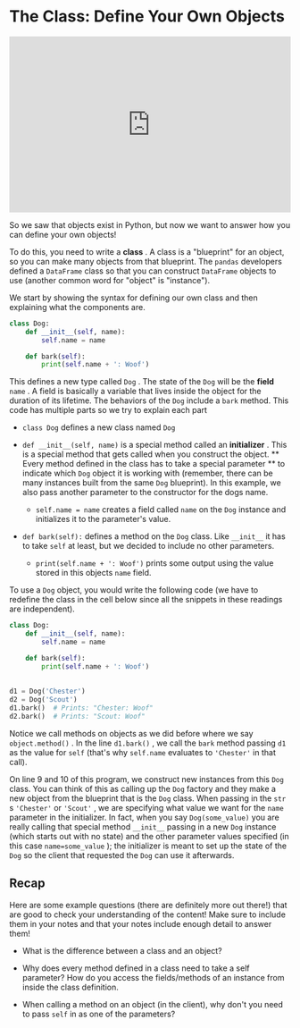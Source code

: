 # The Class: Define Your Own Objects


<div style="position: relative; padding-bottom: 62.5%; height: 0;">
    <iframe src="https://www.loom.com/embed/e10d04adc79e4015a810538ee96e2c01?sharedAppSource=personal_library" frameborder="0" webkitallowfullscreen mozallowfullscreen allowfullscreen style="position: absolute; top: 0; left: 0; width: 100%; height: 100%;"></iframe>
</div>

So we saw that objects exist in Python, but now we want to answer how you can define your own objects!  

To do this, you need to write a **class** . A class is a "blueprint" for an object, so you can make many objects from that blueprint. The `pandas` developers defined a `DataFrame` class so that you can construct `DataFrame` objects to use (another common word for "object" is "instance").  

We start by showing the syntax for defining our own class and then explaining what the components are.  

```python
class Dog:
    def __init__(self, name):
        self.name = name

    def bark(self):
        print(self.name + ': Woof')
```

This defines a new type called `Dog` . The state of the `Dog` will be the **field**  `name` . A field is basically a variable that lives inside the object for the duration of its lifetime. The behaviors of the `Dog` include a `bark` method. This code has multiple parts so we try to explain each part  

-  `class Dog`     defines a new class named     `Dog`   

-  `def __init__(self, name)`     is a special method called an     **initializer**     . This is a special method that gets called when you construct the object.     **
					Every method defined in the class has to take a special parameter 
					**     to indicate which     `Dog`     object it is working with (remember, there can be many instances built from the same     `Dog`     blueprint). In this example, we also pass another parameter to the constructor for the dogs name.  

    -  `self.name = name`         creates a field called         `name`         on the         `Dog`         instance and initializes it to the parameter's value.  


-  `def bark(self):`     defines a method on the     `Dog`     class. Like     `__init__`     it has to take     `self`     at least, but we decided to include no other parameters.  

    -  `print(self.name + ': Woof')`         prints some output using the value stored in this objects         `name`         field.  



To use a `Dog` object, you would write the following code (we have to redefine the class in the cell below since all the snippets in these readings are independent).  

```python
class Dog:
    def __init__(self, name):
        self.name = name

    def bark(self):
        print(self.name + ': Woof')
        
        
d1 = Dog('Chester')
d2 = Dog('Scout')
d1.bark()  # Prints: "Chester: Woof"
d2.bark()  # Prints: "Scout: Woof"
```

Notice we call methods on objects as we did before where we say `object.method()` . In the line `d1.bark()` , we call the `bark` method passing `d1` as the value for `self` (that's why `self.name` evaluates to `'Chester'` in that call).  

On line 9 and 10 of this program, we construct new instances from this `Dog` class. You can think of this as calling up the `Dog` factory and they make a new object from the blueprint that is the `Dog` class. When passing in the `str` s `'Chester'` or `'Scout'` , we are specifying what value we want for the `name` parameter in the initializer. In fact, when you say `Dog(some_value)` you are really calling that special method `__init__` passing in a new `Dog` instance (which starts out with no state) and the other parameter values specified (in this case `name=some_value` ); the initializer is meant to set up the state of the `Dog` so the client that requested the `Dog` can use it afterwards.  

##  Recap  

Here are some example questions (there are definitely more out there!) that are good to check your understanding of the content! Make sure to include them in your notes and that your notes include enough detail to answer them!  

-  What is the difference between a class and an object?  

-  Why does every method defined in a class need to take a self parameter? How do you access the fields/methods of an instance from inside the class definition.  

-  When calling a method on an object (in the client), why don't you need to pass     `self`     in as one of the parameters?  


